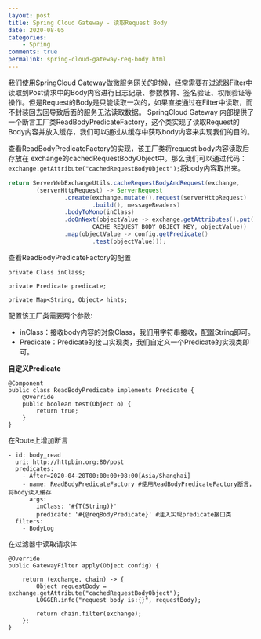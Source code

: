 ```yaml
---
layout: post
title: Spring Cloud Gateway - 读取Request Body
date: 2020-08-05
categories:
    - Spring
comments: true
permalink: spring-cloud-gateway-req-body.html
---
```


我们使用SpringCloud Gateway做微服务网关的时候，经常需要在过滤器Filter中读取到Post请求中的Body内容进行日志记录、参数教育、签名验证、权限验证等操作。但是Request的Body是只能读取一次的，如果直接通过在Filter中读取，而不封装回去回导致后面的服务无法读取数据。
SpringCloud Gateway 内部提供了一个断言工厂类ReadBodyPredicateFactory，这个类实现了读取Request的Body内容并放入缓存，我们可以通过从缓存中获取body内容来实现我们的目的。

查看ReadBodyPredicateFactory的实现，该工厂类将request body内容读取后存放在 exchange的cachedRequestBodyObject中。那么我们可以通过代码：`exchange.getAttribute("cachedRequestBodyObject");`将body内容取出来。


```java
return ServerWebExchangeUtils.cacheRequestBodyAndRequest(exchange,
		(serverHttpRequest) -> ServerRequest
				.create(exchange.mutate().request(serverHttpRequest)
						.build(), messageReaders)
				.bodyToMono(inClass)
				.doOnNext(objectValue -> exchange.getAttributes().put(
						CACHE_REQUEST_BODY_OBJECT_KEY, objectValue))
				.map(objectValue -> config.getPredicate()
						.test(objectValue)));
```

查看ReadBodyPredicateFactory的配置

```
private Class inClass;

private Predicate predicate;

private Map<String, Object> hints;
```

配置该工厂类需要两个参数:

- inClass：接收body内容的对象Class，我们用字符串接收，配置String即可。
- Predicate：Predicate的接口实现类，我们自定义一个Predicate的实现类即可。

**自定义Predicate**

```
@Component
public class ReadBodyPredicate implements Predicate {
    @Override
    public boolean test(Object o) {
        return true;
    }
}
```

在Route上增加断言

```
- id: body_read
  uri: http://httpbin.org:80/post
  predicates:
	- After=2020-04-20T00:00:00+08:00[Asia/Shanghai]
	- name: ReadBodyPredicateFactory #使用ReadBodyPredicateFactory断言，将body读入缓存
	  args:
		inClass: '#{T(String)}'
		predicate: '#{@reqBodyPredicate}' #注入实现predicate接口类
  filters:
	- BodyLog
```

在过滤器中读取请求体

```
@Override
public GatewayFilter apply(Object config) {

	return (exchange, chain) -> {
		Object requestBody = exchange.getAttribute("cachedRequestBodyObject");
		LOGGER.info("request body is:{}", requestBody);

		return chain.filter(exchange);
	};
}
```







